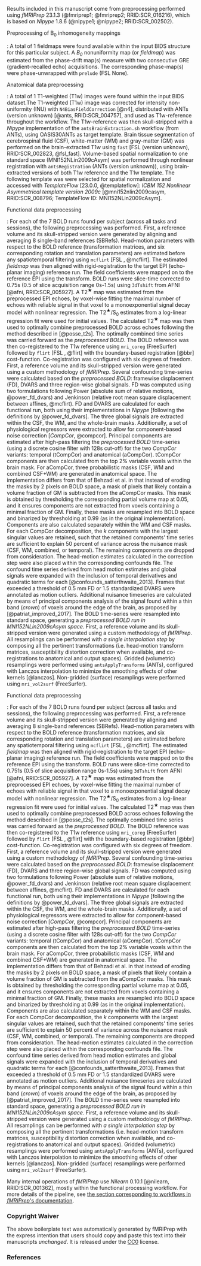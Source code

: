 
Results included in this manuscript come from preprocessing
performed using *fMRIPrep* 23.1.3
(@fmriprep1; @fmriprep2; RRID:SCR_016216),
which is based on *Nipype* 1.8.6
(@nipype1; @nipype2; RRID:SCR_002502).



Preprocessing of B<sub>0</sub> inhomogeneity mappings

: A total of 1 fieldmaps were found available within the input
BIDS structure for this particular subject.
A *B<sub>0</sub>* nonuniformity map (or *fieldmap*) was estimated from the
phase-drift map(s) measure with two consecutive GRE (gradient-recalled echo)
acquisitions.
The corresponding phase-map(s) were phase-unwrapped with `prelude` (FSL None).

Anatomical data preprocessing

: A total of 1 T1-weighted (T1w) images were found within the input
BIDS dataset.The T1-weighted (T1w) image was corrected for intensity non-uniformity (INU)
with `N4BiasFieldCorrection` [@n4], distributed with ANTs (version unknown) [@ants, RRID:SCR_004757], and used as T1w-reference throughout the workflow.
The T1w-reference was then skull-stripped with a *Nipype* implementation of
the `antsBrainExtraction.sh` workflow (from ANTs), using OASIS30ANTs
as target template.
Brain tissue segmentation of cerebrospinal fluid (CSF),
white-matter (WM) and gray-matter (GM) was performed on
the brain-extracted T1w using `fast` [FSL (version unknown), RRID:SCR_002823,
@fsl_fast].
Volume-based spatial normalization to one standard space (MNI152NLin2009cAsym) was performed through
nonlinear registration with `antsRegistration` (ANTs (version unknown)),
using brain-extracted versions of both T1w reference and the T1w template.
The following template was were selected for spatial normalization
and accessed with *TemplateFlow* [23.0.0, @templateflow]:
*ICBM 152 Nonlinear Asymmetrical template version 2009c* [@mni152nlin2009casym, RRID:SCR_008796; TemplateFlow ID: MNI152NLin2009cAsym].

Functional data preprocessing

: For each of the 7 BOLD runs found per subject (across all
tasks and sessions), the following preprocessing was performed.
First, a reference volume and its skull-stripped version were generated
by aligning and averaging 8 single-band references (SBRefs).
Head-motion parameters with respect to the BOLD reference
(transformation matrices, and six corresponding rotation and translation
parameters) are estimated before any spatiotemporal filtering using
`mcflirt` [FSL <ver>, @mcflirt].
The estimated *fieldmap* was then aligned with rigid-registration to the target
EPI (echo-planar imaging) reference run.
The field coefficients were mapped on to the reference EPI using the transform.
BOLD runs were slice-time corrected to 0.75s (0.5 of slice acquisition range
0s-1.5s) using `3dTshift` from AFNI  [@afni, RRID:SCR_005927].
A T2<sup>★</sup> map was estimated from the preprocessed EPI echoes, by voxel-wise fitting
the maximal number of echoes with reliable signal in that voxel to a monoexponential signal
decay model with nonlinear regression. The T2<sup>★</sup>/S<sub>0</sub> estimates from a log-linear regression fit were used for initial values.
The calculated T2<sup>★</sup> map was then used to optimally combine preprocessed BOLD across
echoes following the method described in [@posse_t2s].
The optimally combined time series was carried forward as the *preprocessed BOLD*.
The BOLD reference was then co-registered to the T1w reference using
`mri_coreg` (FreeSurfer) followed by `flirt` [FSL <ver>, @flirt]
with the boundary-based registration [@bbr] cost-function.
Co-registration was configured with six degrees of freedom.
First, a reference volume and its skull-stripped version were generated
 using a custom
methodology of *fMRIPrep*.
Several confounding time-series were calculated based on the
*preprocessed BOLD*: framewise displacement (FD), DVARS and
three region-wise global signals.
FD was computed using two formulations following Power (absolute sum of
relative motions, @power_fd_dvars) and Jenkinson (relative root mean square
displacement between affines, @mcflirt).
FD and DVARS are calculated for each functional run, both using their
implementations in *Nipype* [following the definitions by @power_fd_dvars].
The three global signals are extracted within the CSF, the WM, and
the whole-brain masks.
Additionally, a set of physiological regressors were extracted to
allow for component-based noise correction [*CompCor*, @compcor].
Principal components are estimated after high-pass filtering the
*preprocessed BOLD* time-series (using a discrete cosine filter with
128s cut-off) for the two *CompCor* variants: temporal (tCompCor)
and anatomical (aCompCor).
tCompCor components are then calculated from the top 2% variable
voxels within the brain mask.
For aCompCor, three probabilistic masks (CSF, WM and combined CSF+WM)
are generated in anatomical space.
The implementation differs from that of Behzadi et al. in that instead
of eroding the masks by 2 pixels on BOLD space, a mask of pixels that
likely contain a volume fraction of GM is subtracted from the aCompCor masks.
This mask is obtained by thresholding the corresponding partial volume map at 0.05, and it ensures components are not extracted
from voxels containing a minimal fraction of GM.
Finally, these masks are resampled into BOLD space and binarized by
thresholding at 0.99 (as in the original implementation).
Components are also calculated separately within the WM and CSF masks.
For each CompCor decomposition, the *k* components with the largest singular
values are retained, such that the retained components' time series are
sufficient to explain 50 percent of variance across the nuisance mask (CSF,
WM, combined, or temporal). The remaining components are dropped from
consideration.
The head-motion estimates calculated in the correction step were also
placed within the corresponding confounds file.
The confound time series derived from head motion estimates and global
signals were expanded with the inclusion of temporal derivatives and
quadratic terms for each [@confounds_satterthwaite_2013].
Frames that exceeded a threshold of 0.5 mm FD or
1.5 standardized DVARS were annotated as motion outliers.
Additional nuisance timeseries are calculated by means of principal components
analysis of the signal found within a thin band (*crown*) of voxels around
the edge of the brain, as proposed by [@patriat_improved_2017].
The BOLD time-series were resampled into standard space,
generating a *preprocessed BOLD run in MNI152NLin2009cAsym space*.
First, a reference volume and its skull-stripped version were generated
 using a custom
methodology of *fMRIPrep*.
All resamplings can be performed with *a single interpolation
step* by composing all the pertinent transformations (i.e. head-motion
transform matrices, susceptibility distortion correction when available,
and co-registrations to anatomical and output spaces).
Gridded (volumetric) resamplings were performed using `antsApplyTransforms` (ANTs),
configured with Lanczos interpolation to minimize the smoothing
effects of other kernels [@lanczos].
Non-gridded (surface) resamplings were performed using `mri_vol2surf`
(FreeSurfer).

Functional data preprocessing

: For each of the 7 BOLD runs found per subject (across all
tasks and sessions), the following preprocessing was performed.
First, a reference volume and its skull-stripped version were generated
by aligning and averaging 8 single-band references (SBRefs).
Head-motion parameters with respect to the BOLD reference
(transformation matrices, and six corresponding rotation and translation
parameters) are estimated before any spatiotemporal filtering using
`mcflirt` [FSL <ver>, @mcflirt].
The estimated *fieldmap* was then aligned with rigid-registration to the target
EPI (echo-planar imaging) reference run.
The field coefficients were mapped on to the reference EPI using the transform.
BOLD runs were slice-time corrected to 0.751s (0.5 of slice acquisition range
0s-1.5s) using `3dTshift` from AFNI  [@afni, RRID:SCR_005927].
A T2<sup>★</sup> map was estimated from the preprocessed EPI echoes, by voxel-wise fitting
the maximal number of echoes with reliable signal in that voxel to a monoexponential signal
decay model with nonlinear regression. The T2<sup>★</sup>/S<sub>0</sub> estimates from a log-linear regression fit were used for initial values.
The calculated T2<sup>★</sup> map was then used to optimally combine preprocessed BOLD across
echoes following the method described in [@posse_t2s].
The optimally combined time series was carried forward as the *preprocessed BOLD*.
The BOLD reference was then co-registered to the T1w reference using
`mri_coreg` (FreeSurfer) followed by `flirt` [FSL <ver>, @flirt]
with the boundary-based registration [@bbr] cost-function.
Co-registration was configured with six degrees of freedom.
First, a reference volume and its skull-stripped version were generated
 using a custom
methodology of *fMRIPrep*.
Several confounding time-series were calculated based on the
*preprocessed BOLD*: framewise displacement (FD), DVARS and
three region-wise global signals.
FD was computed using two formulations following Power (absolute sum of
relative motions, @power_fd_dvars) and Jenkinson (relative root mean square
displacement between affines, @mcflirt).
FD and DVARS are calculated for each functional run, both using their
implementations in *Nipype* [following the definitions by @power_fd_dvars].
The three global signals are extracted within the CSF, the WM, and
the whole-brain masks.
Additionally, a set of physiological regressors were extracted to
allow for component-based noise correction [*CompCor*, @compcor].
Principal components are estimated after high-pass filtering the
*preprocessed BOLD* time-series (using a discrete cosine filter with
128s cut-off) for the two *CompCor* variants: temporal (tCompCor)
and anatomical (aCompCor).
tCompCor components are then calculated from the top 2% variable
voxels within the brain mask.
For aCompCor, three probabilistic masks (CSF, WM and combined CSF+WM)
are generated in anatomical space.
The implementation differs from that of Behzadi et al. in that instead
of eroding the masks by 2 pixels on BOLD space, a mask of pixels that
likely contain a volume fraction of GM is subtracted from the aCompCor masks.
This mask is obtained by thresholding the corresponding partial volume map at 0.05, and it ensures components are not extracted
from voxels containing a minimal fraction of GM.
Finally, these masks are resampled into BOLD space and binarized by
thresholding at 0.99 (as in the original implementation).
Components are also calculated separately within the WM and CSF masks.
For each CompCor decomposition, the *k* components with the largest singular
values are retained, such that the retained components' time series are
sufficient to explain 50 percent of variance across the nuisance mask (CSF,
WM, combined, or temporal). The remaining components are dropped from
consideration.
The head-motion estimates calculated in the correction step were also
placed within the corresponding confounds file.
The confound time series derived from head motion estimates and global
signals were expanded with the inclusion of temporal derivatives and
quadratic terms for each [@confounds_satterthwaite_2013].
Frames that exceeded a threshold of 0.5 mm FD or
1.5 standardized DVARS were annotated as motion outliers.
Additional nuisance timeseries are calculated by means of principal components
analysis of the signal found within a thin band (*crown*) of voxels around
the edge of the brain, as proposed by [@patriat_improved_2017].
The BOLD time-series were resampled into standard space,
generating a *preprocessed BOLD run in MNI152NLin2009cAsym space*.
First, a reference volume and its skull-stripped version were generated
 using a custom
methodology of *fMRIPrep*.
All resamplings can be performed with *a single interpolation
step* by composing all the pertinent transformations (i.e. head-motion
transform matrices, susceptibility distortion correction when available,
and co-registrations to anatomical and output spaces).
Gridded (volumetric) resamplings were performed using `antsApplyTransforms` (ANTs),
configured with Lanczos interpolation to minimize the smoothing
effects of other kernels [@lanczos].
Non-gridded (surface) resamplings were performed using `mri_vol2surf`
(FreeSurfer).


Many internal operations of *fMRIPrep* use
*Nilearn* 0.10.1 [@nilearn, RRID:SCR_001362],
mostly within the functional processing workflow.
For more details of the pipeline, see [the section corresponding
to workflows in *fMRIPrep*'s documentation](https://fmriprep.readthedocs.io/en/latest/workflows.html "FMRIPrep's documentation").


### Copyright Waiver

The above boilerplate text was automatically generated by fMRIPrep
with the express intention that users should copy and paste this
text into their manuscripts *unchanged*.
It is released under the [CC0](https://creativecommons.org/publicdomain/zero/1.0/) license.

### References

